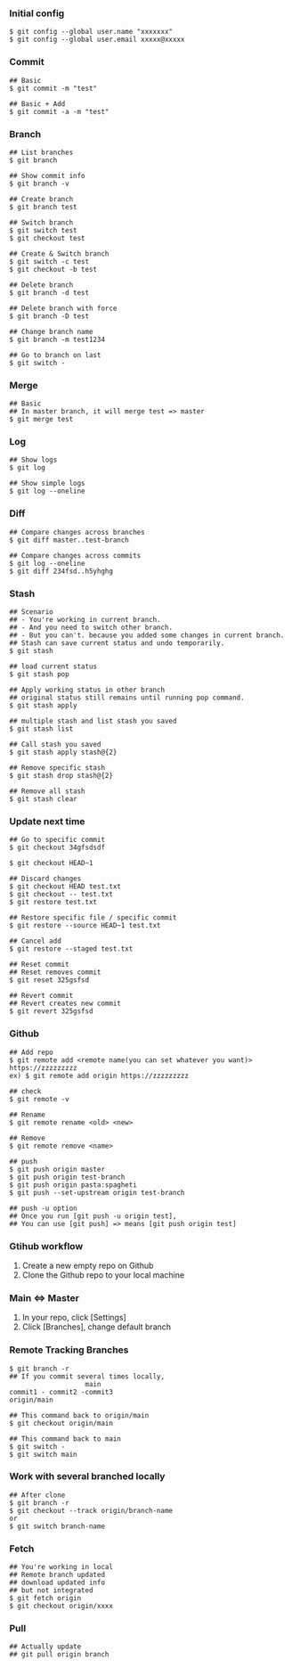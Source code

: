 ### Initial config
~~~
$ git config --global user.name "xxxxxxx"
$ git config --global user.email xxxxx@xxxxx
~~~

### Commit
~~~
## Basic
$ git commit -m "test"

## Basic + Add
$ git commit -a -m "test"
~~~

### Branch
~~~
## List branches
$ git branch

## Show commit info
$ git branch -v

## Create branch
$ git branch test

## Switch branch
$ git switch test
$ git checkout test

## Create & Switch branch
$ git switch -c test
$ git checkout -b test

## Delete branch
$ git branch -d test

## Delete branch with force
$ git branch -D test

## Change branch name
$ git branch -m test1234

## Go to branch on last
$ git switch -
~~~

### Merge
~~~
## Basic
## In master branch, it will merge test => master
$ git merge test
~~~

### Log
~~~
## Show logs
$ git log

## Show simple logs
$ git log --oneline
~~~

### Diff
~~~
## Compare changes across branches
$ git diff master..test-branch

## Compare changes across commits
$ git log --oneline
$ git diff 234fsd..h5yhghg
~~~

### Stash
~~~
## Scenario
## - You're working in current branch.
## - And you need to switch other branch.
## - But you can't. because you added some changes in current branch.
## Stash can save current status and undo temporarily.
$ git stash

## load current status
$ git stash pop

## Apply working status in other branch
## original status still remains until running pop command.
$ git stash apply

## multiple stash and list stash you saved
$ git stash list

## Call stash you saved
$ git stash apply stash@{2}

## Remove specific stash
$ git stash drop stash@{2}

## Remove all stash
$ git stash clear
~~~

### Update next time
~~~
## Go to specific commit
$ git checkout 34gfsdsdf

$ git checkout HEAD~1

## Discard changes
$ git checkout HEAD test.txt
$ git checkout -- test.txt
$ git restore test.txt

## Restore specific file / specific commit
$ git restore --source HEAD~1 test.txt

## Cancel add
$ git restore --staged test.txt

## Reset commit
## Reset removes commit
$ git reset 325gsfsd

## Revert commit
## Revert creates new commit
$ git revert 325gsfsd
~~~

### Github
~~~
## Add repo
$ git remote add <remote name(you can set whatever you want)> https://zzzzzzzzz
ex) $ git remote add origin https://zzzzzzzzz

## check
$ git remote -v

## Rename
$ git remote rename <old> <new>

## Remove
$ git remote remove <name>
~~~

~~~
## push
$ git push origin master
$ git push origin test-branch
$ git push origin pasta:spagheti
$ git push --set-upstream origin test-branch

## push -u option
## Once you run [git push -u origin test],
## You can use [git push] => means [git push origin test]
~~~

### Gtihub workflow
1. Create a new empty repo on Github
2. Clone the Github repo to your local machine

### Main <=> Master
1. In your repo, click [Settings]
2. Click [Branches], change default branch

### Remote Tracking Branches
~~~
$ git branch -r
## If you commit several times locally,
                   main
commit1 - commit2 -commit3
origin/main

## This command back to origin/main
$ git checkout origin/main

## This command back to main
$ git switch -
$ git switch main
~~~

### Work with several branched locally
~~~
## After clone
$ git branch -r
$ git checkout --track origin/branch-name
or
$ git switch branch-name
~~~

### Fetch
~~~
## You're working in local
## Remote branch updated
## download updated info
## but not integrated
$ git fetch origin
$ git checkout origin/xxxx

~~~

### Pull
~~~
## Actually update
## git pull origin branch
~~~
